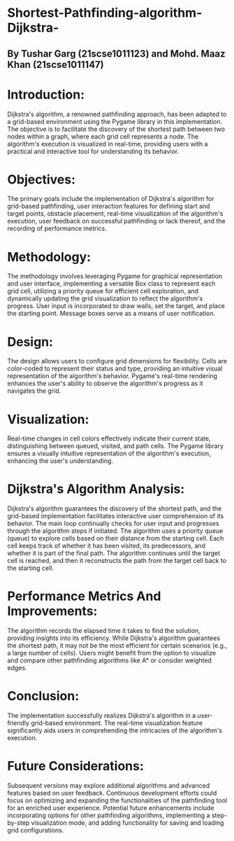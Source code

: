# Shortest-Pathfinding-algorithm-Dijkstra-
## By Tushar Garg (21scse1011123) and Mohd. Maaz Khan (21scse1011147)

#  Introduction:

Dijkstra's algorithm, a renowned pathfinding approach, has been adapted to a grid-based environment using the Pygame library in this implementation. The objective is to facilitate the discovery of the shortest path between two nodes within a graph, where each grid cell represents a node. The algorithm's execution is visualized in real-time, providing users with a practical and interactive tool for understanding its behavior.

# Objectives:
The primary goals include the implementation of Dijkstra's algorithm for grid-based pathfinding, user interaction features for defining start and target points, obstacle placement, real-time visualization of the algorithm's execution, user feedback on successful pathfinding or lack thereof, and the recording of performance metrics.

# Methodology:
The methodology involves leveraging Pygame for graphical representation and user interface, implementing a versatile Box class to represent each grid cell, utilizing a priority queue for efficient cell exploration, and dynamically updating the grid visualization to reflect the algorithm's progress. User input is incorporated to draw walls, set the target, and place the starting point. Message boxes serve as a means of user notification.

# Design:
The design allows users to configure grid dimensions for flexibility. Cells are color-coded to represent their status and type, providing an intuitive visual representation of the algorithm's behavior. Pygame's real-time rendering enhances the user's ability to observe the algorithm's progress as it navigates the grid.

# Visualization:
Real-time changes in cell colors effectively indicate their current state, distinguishing between queued, visited, and path cells. The Pygame library ensures a visually intuitive representation of the algorithm's execution, enhancing the user's understanding.

# Dijkstra's Algorithm Analysis:
Dijkstra's algorithm guarantees the discovery of the shortest path, and the grid-based implementation facilitates interactive user comprehension of its behavior.
The main loop continually checks for user input and progresses through the algorithm steps if initiated.
The algorithm uses a priority queue (queue) to explore cells based on their distance from the starting cell.
Each cell keeps track of whether it has been visited, its predecessors, and whether it is part of the final path.
The algorithm continues until the target cell is reached, and then it reconstructs the path from the target cell back to the starting cell.

# Performance Metrics And Improvements:

The algorithm records the elapsed time it takes to find the solution, providing insights into its efficiency.
While Dijkstra's algorithm guarantees the shortest path, it may not be the most efficient for certain scenarios (e.g., a large number of cells).
Users might benefit from the option to visualize and compare other pathfinding algorithms like A* or consider weighted edges.


# Conclusion:
The implementation successfully realizes Dijkstra's algorithm in a user-friendly grid-based environment. The real-time visualization feature significantly aids users in comprehending the intricacies of the algorithm's execution.

# Future Considerations:
Subsequent versions may explore additional algorithms and advanced features based on user feedback. Continuous development efforts could focus on optimizing and expanding the functionalities of the pathfinding tool for an enriched user experience.
Potential future enhancements include incorporating options for other pathfinding algorithms, implementing a step-by-step visualization mode, and adding functionality for saving and loading grid configurations.
